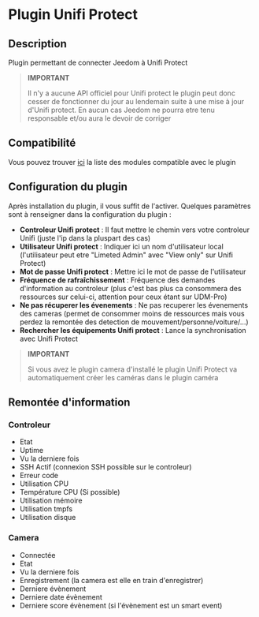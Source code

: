 # Plugin Unifi Protect

## Description

Plugin permettant de connecter Jeedom à Unifi Protect

>**IMPORTANT**
>
>Il n'y a aucune API officiel pour Unifi protect le plugin peut donc cesser de fonctionner du jour au lendemain suite à une mise à jour d'Unifi protect. En aucun cas Jeedom ne pourra etre tenu responsable et/ou aura le devoir de corriger

## Compatibilité

Vous pouvez trouver [ici](https://compatibility.jeedom.com/index.php?v=d&p=home&plugin=unifiprotect) la liste des modules compatible avec le plugin

## Configuration du plugin

Après installation du plugin, il vous suffit de l'activer. Quelques paramètres sont à renseigner dans la configuration du plugin :

-   **Controleur Unifi protect** : Il faut mettre le chemin vers votre controleur Unifi (juste l'ip dans la pluspart des cas)
-   **Utilisateur Unifi protect** : Indiquer ici un nom d'utilisateur local (l'utilisateur peut etre "Limeted Admin" avec "View only" sur Unifi Protect) 
-   **Mot de passe Unifi protect** : Mettre ici le mot de passe de l'utilisateur
-   **Fréquence de rafraîchissement** : Fréquence des demandes d'information au controleur (plus c'est bas plus ca consommera des ressources sur celui-ci, attention pour ceux étant sur UDM-Pro)
-   **Ne pas récuperer les évenements** : Ne pas recuperer les évenements des cameras (permet de consommer moins de ressources mais vous perdez la remontée des detection de mouvement/personne/voiture/...)
-   **Rechercher les équipements Unifi protect** : Lance la synchronisation avec Unifi Protect

>**IMPORTANT**
>
>Si vous avez le plugin camera d'installé le plugin Unifi Protect va automatiquement créer les caméras dans le plugin caméra 

## Remontée d'information

### Controleur

- Etat
- Uptime
- Vu la derniere fois
- SSH Actif (connexion SSH possible sur le controleur)
- Erreur code
- Utilisation CPU
- Température CPU (Si possible)
- Utilisation mémoire
- Utilisation tmpfs
- Utilisation disque

### Camera 

- Connectée
- Etat
- Vu la derniere fois
- Enregistrement (la camera est elle en train d'enregistrer)
- Derniere évènement
- Derniere date évènement
- Derniere score évènement (si l'évènement est un smart event)